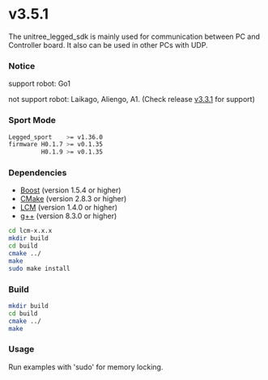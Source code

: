 # v3.5.1

The unitree_legged_sdk is mainly used for communication between PC and Controller board.
It also can be used in other PCs with UDP.

### Notice

support robot: Go1

not support robot: Laikago, Aliengo, A1. (Check release [v3.3.1](https://github.com/unitreerobotics/unitree_legged_sdk/releases/tag/v3.3.1) for support)

### Sport Mode

```bash
Legged_sport    >= v1.36.0
firmware H0.1.7 >= v0.1.35
         H0.1.9 >= v0.1.35
```

### Dependencies

- [Boost](http://www.boost.org) (version 1.5.4 or higher)
- [CMake](http://www.cmake.org) (version 2.8.3 or higher)
- [LCM](https://lcm-proj.github.io) (version 1.4.0 or higher)
- [g++](https://gcc.gnu.org/) (version 8.3.0 or higher)

```bash
cd lcm-x.x.x
mkdir build
cd build
cmake ../
make
sudo make install
```

### Build

```bash
mkdir build
cd build
cmake ../
make
```

### Usage

Run examples with 'sudo' for memory locking.
